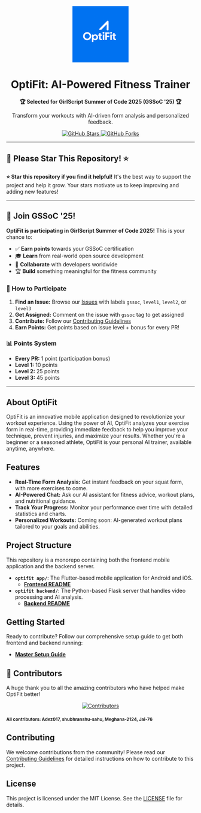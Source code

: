 <div align="center">
  <img src="optifit app/assets/applogo.png" alt="OptiFit Logo" width="150" height="150">
  <h1>OptiFit: AI-Powered Fitness Trainer</h1>
  <p><strong>🏆 Selected for GirlScript Summer of Code 2025 (GSSoC '25) 🏆</strong></p>
  <p>Transform your workouts with AI-driven form analysis and personalized feedback.</p>
  <a href="https://github.com/MasterAffan/optifit/stargazers">
    <img src="https://img.shields.io/github/stars/MasterAffan/optifit?style=social" alt="GitHub Stars">
  </a>
  <a href="https://github.com/MasterAffan/optifit/forks">
    <img src="https://img.shields.io/github/forks/MasterAffan/optifit?style=social" alt="GitHub Forks">
  </a>
</div>

---

## 🌟 **Please Star This Repository!** ⭐

**⭐ Star this repository if you find it helpful!** It's the best way to support the project and help it grow. Your stars motivate us to keep improving and adding new features!

---

## 🚀 Join GSSoC '25!

**OptiFit is participating in GirlScript Summer of Code 2025!** This is your chance to:

- ✅ **Earn points** towards your GSSoC certification
- 🎓 **Learn** from real-world open source development
- 🤝 **Collaborate** with developers worldwide
- 🏆 **Build** something meaningful for the fitness community

### 🎯 How to Participate

1. **Find an Issue:** Browse our [Issues](https://github.com/MasterAffan/optifit/issues) with labels `gssoc`, `level1`, `level2`, or `level3`
2. **Get Assigned:** Comment on the issue with `gssoc` tag to get assigned
3. **Contribute:** Follow our [Contributing Guidelines](./CONTRIBUTING.md)
4. **Earn Points:** Get points based on issue level + bonus for every PR!

### 📊 Points System
- **Every PR:** 1 point (participation bonus)
- **Level 1:** 10 points
- **Level 2:** 25 points  
- **Level 3:** 45 points

---

## About OptiFit

OptiFit is an innovative mobile application designed to revolutionize your workout experience. Using the power of AI, OptiFit analyzes your exercise form in real-time, providing immediate feedback to help you improve your technique, prevent injuries, and maximize your results. Whether you're a beginner or a seasoned athlete, OptiFit is your personal AI trainer, available anytime, anywhere.

## Features

- **Real-Time Form Analysis:** Get instant feedback on your squat form, with more exercises to come.
- **AI-Powered Chat:** Ask our AI assistant for fitness advice, workout plans, and nutritional guidance.
- **Track Your Progress:** Monitor your performance over time with detailed statistics and charts.
- **Personalized Workouts:** Coming soon: AI-generated workout plans tailored to your goals and abilities.

## Project Structure

This repository is a monorepo containing both the frontend mobile application and the backend server.

- **`optifit app/`**: The Flutter-based mobile application for Android and iOS.
  - [**Frontend README**](./optifit%20app/README_FRONTEND.md)
- **`optifit backend/`**: The Python-based Flask server that handles video processing and AI analysis.
  - [**Backend README**](./optifit%20backend/README_BACKEND.md)

## Getting Started

Ready to contribute? Follow our comprehensive setup guide to get both frontend and backend running:

- [**Master Setup Guide**](./SETUP.md)

## 🤝 Contributors

A huge thank you to all the amazing contributors who have helped make OptiFit better!

<p align="center">
  <a href="https://github.com/MasterAffan/optifit/graphs/contributors">
    <img src="https://contrib.rocks/image?repo=MasterAffan/optifit" alt="Contributors" />
  </a>
</p>

<!-- 
If your name is not appearing in the contributors list above, please add it here manually. 
-->
<sub><b>All contributors: Adez017, shubhranshu-sahu, Meghana-2124, Jai-76</b></sub>


## Contributing

We welcome contributions from the community! Please read our [Contributing Guidelines](./CONTRIBUTING.md) for detailed instructions on how to contribute to this project.

## License

This project is licensed under the MIT License. See the [LICENSE](./LICENSE) file for details.
